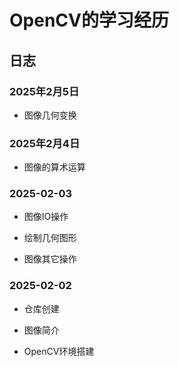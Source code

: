 # OpenCV的学习经历

## 日志

### 2025年2月5日

- 图像几何变换

### 2025年2月4日

- 图像的算术运算

### 2025-02-03

- 图像IO操作

- 绘制几何图形

- 图像其它操作

### 2025-02-02

- 仓库创建

- 图像简介

- OpenCV环境搭建
